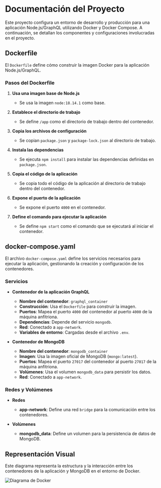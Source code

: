 # Documentación del Proyecto

Este proyecto configura un entorno de desarrollo y producción para una aplicación Node.js/GraphQL utilizando Docker y Docker Compose. A continuación, se detallan los componentes y configuraciones involucradas en el proyecto.

## Dockerfile

El `Dockerfile` define cómo construir la imagen Docker para la aplicación Node.js/GraphQL.

### Pasos del Dockerfile

1. **Usa una imagen base de Node.js**
   - Se usa la imagen `node:18.14.1` como base.

2. **Establece el directorio de trabajo**
   - Se define `/app` como el directorio de trabajo dentro del contenedor.

3. **Copia los archivos de configuración**
   - Se copian `package.json` y `package-lock.json` al directorio de trabajo.

4. **Instala las dependencias**
   - Se ejecuta `npm install` para instalar las dependencias definidas en `package.json`.

5. **Copia el código de la aplicación**
   - Se copia todo el código de la aplicación al directorio de trabajo dentro del contenedor.

6. **Expone el puerto de la aplicación**
   - Se expone el puerto `4000` en el contenedor.

7. **Define el comando para ejecutar la aplicación**
   - Se define `npm start` como el comando que se ejecutará al iniciar el contenedor.

## docker-compose.yaml

El archivo `docker-compose.yaml` define los servicios necesarios para ejecutar la aplicación, gestionando la creación y configuración de los contenedores.

### Servicios

- **Contenedor de la aplicación GraphQL**
  - **Nombre del contenedor**: `graphql_container`
  - **Construcción**: Usa el `Dockerfile` para construir la imagen.
  - **Puertos**: Mapea el puerto `4000` del contenedor al puerto `4000` de la máquina anfitriona.
  - **Dependencias**: Depende del servicio `mongodb`.
  - **Red**: Conectado a `app-network`.
  - **Variables de entorno**: Cargadas desde el archivo `.env`.

- **Contenedor de MongoDB**
  - **Nombre del contenedor**: `mongodb_container`
  - **Imagen**: Usa la imagen oficial de MongoDB (`mongo:latest`).
  - **Puertos**: Mapea el puerto `27017` del contenedor al puerto `27017` de la máquina anfitriona.
  - **Volúmenes**: Usa el volumen `mongodb_data` para persistir los datos.
  - **Red**: Conectado a `app-network`.

### Redes y Volúmenes

- **Redes**
  - **app-network**: Define una red `bridge` para la comunicación entre los contenedores.

- **Volúmenes**
  - **mongodb_data**: Define un volumen para la persistencia de datos de MongoDB.

## Representación Visual

Este diagrama representa la estructura y la interacción entre los contenedores de la aplicación y MongoDB en el entorno de Docker.

![Diagrama de Docker](diagramasAppDistribuidas/Socket.png)
